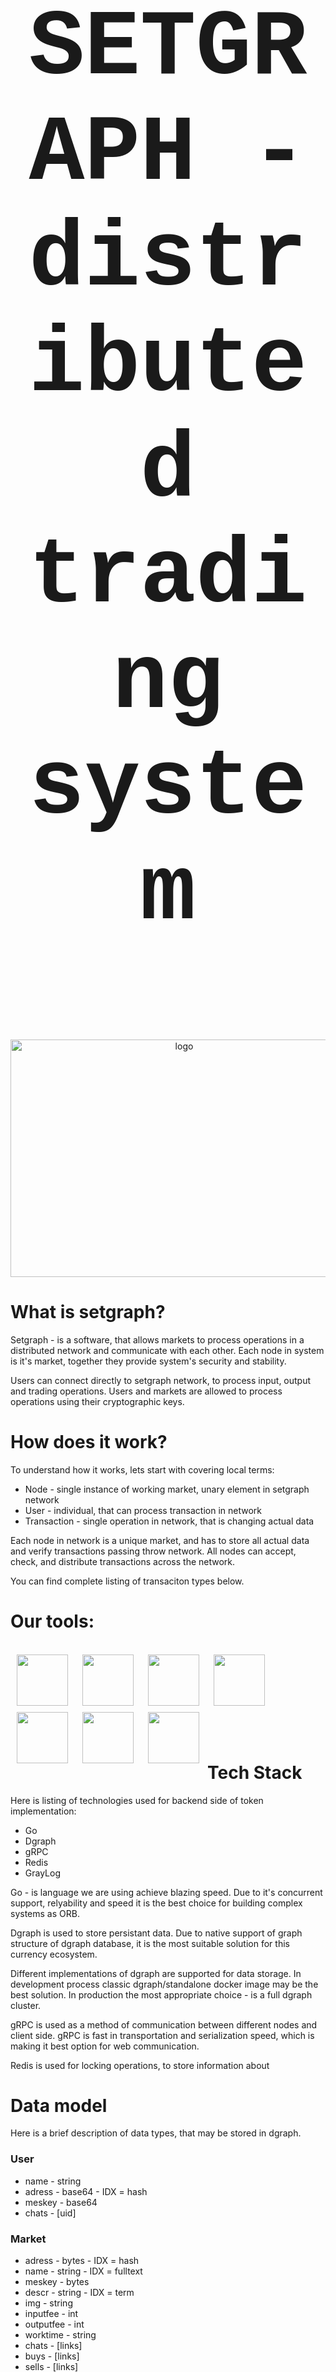 
# <p  align="center" style="font-family:courier;font-size:530%" size=210px> SETGRAPH - distributed trading system </p> 

<p align="center">
  <img width="540px" height="380px" src="https://assureitinfra.com/wp-content/uploads/2020/07/network.png" alt="logo"/>
</p>

# What is setgraph?

Setgraph - is a software, that allows markets to process operations in a distributed network and communicate with each other. Each node in system is it's market, together they provide system's security and stability.

Users can connect directly to setgraph network, to process input, output and trading operations. Users and markets are allowed to process operations using their cryptographic keys.

# How does it work?

To understand how it works, lets start with covering local terms:
- Node - single instance of working market, unary element in setgraph network
- User - individual, that can process transaction in network
- Transaction - single operation in network, that is changing actual data

Each node in network is a unique market, and has to store all actual data and verify transactions passing throw network. All nodes can accept, check, and distribute transactions across the network.

You can find complete listing of transaciton types below.

# Our tools:

<br>
<img align="left" style="padding-left: 10px; padding-right: 10px; padding-bottom: 10px;" width="82px" height="82px" src="https://juststickers.in/wp-content/uploads/2016/07/go-programming-language.png" />
<img align="left" style="padding-left: 10px; padding-right: 10px; padding-bottom: 10px;" width="82px" height="82px" src="https://upload.wikimedia.org/wikipedia/commons/thumb/1/17/GraphQL_Logo.svg/2048px-GraphQL_Logo.svg.png"/>
<img align="left" style="padding-left: 10px; padding-right: 10px; padding-bottom: 10px;" width="82px" height="82px" src="https://camo.githubusercontent.com/e6c89a3654756437bd520290bdbe8062bea43e97d38ef2a95d1873d0edd0e014/68747470733a2f2f63646e2e66726565626965737570706c792e636f6d2f6c6f676f732f6c617267652f32782f677261796c6f672d6c6f676f2d706e672d7472616e73706172656e742e706e67" />
<img align="left" style="padding-left: 10px; padding-right: 10px; padding-bottom: 10px;" width="82px" height="82px" src="https://camo.githubusercontent.com/2c530b38cb14e74d785ebe8d7bf1a649fb44d3e9f43a8dbc103dc01d1fbfce0e/68747470733a2f2f7777772e646f636b65722e636f6d2f73697465732f64656661756c742f66696c65732f64382f323031392d30372f766572746963616c2d6c6f676f2d6d6f6e6f6368726f6d617469632e706e67" />
<img align="left" style="padding-left: 10px; padding-right: 10px; padding-bottom: 10px;" width="82px" height="82px" src="https://camo.githubusercontent.com/5d442673be6109d82be8dd19f0a2ed6844044bbb58d3e938e9fce7cd346a7946/68747470733a2f2f69312e77702e636f6d2f7465636878706f7365722e636f6d2f77702d636f6e74656e742f75706c6f6164732f323031392f31322f677270632d69636f6e2e706e673f6669743d363236253243363634" />
<img align="left" style="padding-left: 10px; padding-right: 10px; padding-bottom: 10px;" width="82px" height="82px" src="https://camo.githubusercontent.com/296247907281a8a54eebff1e3af9c89d6d28b6cc531c83befb810c57181d51d8/68747470733a2f2f75706c6f61642e77696b696d656469612e6f72672f77696b6970656469612f636f6d6d6f6e732f302f30302f4b756265726e657465735f253238636f6e7461696e65725f656e67696e652532392e706e67" />
<img align="left" style="padding-left: 10px; padding-right: 10px; padding-bottom: 10px;" width="82px" height="82px" src="https://is3-ssl.mzstatic.com/image/thumb/Purple124/v4/17/cd/a2/17cda2a0-b641-c3d0-3d22-141704a40eef/Icon.png/1200x630bb.png" />

<br/><br/><br/><br/><br/><br/><br/>


# Tech Stack

Here is listing of technologies used for backend side of token implementation:
- Go
- Dgraph
- gRPC
- Redis
- GrayLog

Go - is language we are using achieve blazing speed. Due to it's concurrent support, relyability and speed it is the best choice for building complex systems as ORB.

Dgraph is used to store persistant data. Due to native support of graph structure of dgraph database, it is the most suitable solution for this currency ecosystem.

Different implementations of dgraph are supported for data storage. In development process classic dgraph/standalone docker image may be the best solution. In production the most appropriate choice - is a full dgraph cluster.

gRPC is used as a method of communication between different nodes and client side. gRPC is fast in transportation and serialization speed, which is making it best option for web communication.

Redis is used for locking operations, to store information about 


# Data model

Here is a brief description of data types, that may be stored in dgraph.

### User

- name - string
- adress - base64 - IDX = hash
- meskey - base64
- chats - [uid]


### Market

- adress - bytes - IDX = hash
- name - string - IDX = fulltext
- meskey - bytes
- descr - string - IDX = term
- img - string
- inputfee - int
- outputfee - int
- worktime - string
- chats - [links]
- buys - [links]
- sells - [links]

### Chat

- messages - [strings]
- Count - int

### Trade

- Adress - bytes
- Offer- int
- Recieve - int

# Transaction types

### Send

- From - string
- To - string
- Amount - int
- Type - string

### Trade-open

- User - string
- Market - string
- Offer - int
- Recieve - int
- Buy - bool

### Trade-close

- User - bytes
- Market - bytes
- Recieved - int
- Left - int

### Cancel

- User - bytes
- Market - bytes
- Recieved - int
- Base - bool

### Update user

- User - bytes
- Name - string

### Update market

- User - 

### Deposit

- User - bytes
- Market - bytes

### Withdrawal

- User - bytes
- Info - string

